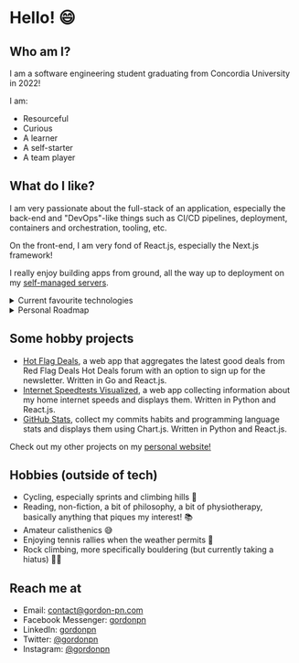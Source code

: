 # Hello! 😄

## Who am I?

I am a software engineering student graduating from Concordia University in 2022!

I am:

- Resourceful
- Curious
- A learner
- A self-starter
- A team player

## What do I like?

I am very passionate about the full-stack of an application, especially the back-end and "DevOps"-like things such as CI/CD pipelines, deployment, containers and orchestration, tooling, etc.

On the front-end, I am very fond of React.js, especially the Next.js framework!

I really enjoy building apps from ground, all the way up to deployment on my [self-managed servers](https://github.com/gordonpn/server-services-configs).

<details>
  <summary>Current favourite technologies</summary>

- Go
- Python
- Next.js
- Docker and Swarm

</details>

<details>
  <summary>Personal Roadmap</summary>

- Serverless with AWS
- gRPC and messages queues
- Infrastructure provisioning and configuration management
- More pipelines, more system design, more architecture!

</details>

## Some hobby projects

- [Hot Flag Deals](http://deals.gordon-pn.com), a web app that aggregates the latest good deals from Red Flag Deals Hot Deals forum with an option to sign up for the newsletter. Written in Go and React.js.
- [Internet Speedtests Visualized](http://speed.gordon-pn.com), a web app collecting information about my home internet speeds and displays them. Written in Python and React.js.
- [GitHub Stats](https://stats.gordon-pn.com), collect my commits habits and programming language stats and displays them using Chart.js. Written in Python and React.js.

Check out my other projects on my [personal website!](https://gordon-pn.com/)

## Hobbies (outside of tech)

- Cycling, especially sprints and climbing hills 🚴
- Reading, non-fiction, a bit of philosophy, a bit of physiotherapy, basically anything that piques my interest! 📚
- Amateur calisthenics 😅
- Enjoying tennis rallies when the weather permits 🎾
- Rock climbing, more specifically bouldering (but currently taking a hiatus) 🧗‍♂️

## Reach me at

- Email: [contact@gordon-pn.com](mailto:contact@gordon-pn.com)
- Facebook Messenger: [gordonpn](https://www.messenger.com/t/Gordonpn)
- LinkedIn: [gordonpn](https://www.linkedin.com/in/gordonpn/)
- Twitter: [@gordonpn](https://twitter.com/Gordonpn)
- Instagram: [@gordonpn](https://www.instagram.com/gordonpn/)
